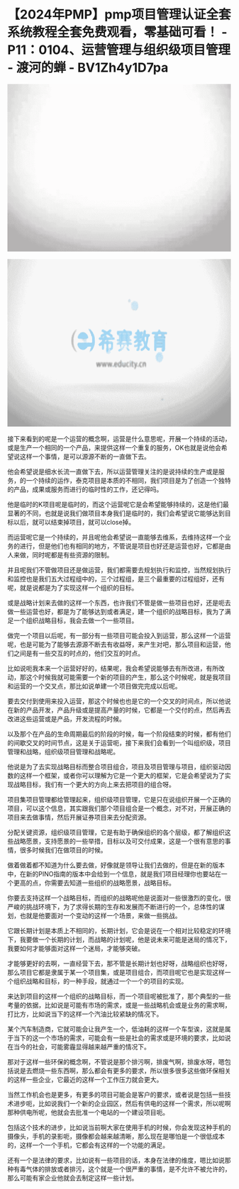# 【2024年PMP】pmp项目管理认证全套系统教程全套免费观看，零基础可看！ - P11：0104、运营管理与组织级项目管理 - 渡河的蝉 - BV1Zh4y1D7pa

![](img/e33e94647d357c49a5bba5173733b4da_0.png)

![](img/e33e94647d357c49a5bba5173733b4da_1.png)

接下来看到的呢是一个运营的概念啊，运营是什么意思呢，开展一个持续的活动，或是生产一个相同的一个产品，来提供这样一个重复的服务，OK也就是说他会希望说这样一个事情，是可以源源不断的一直做下去。

他会希望说是细水长流一直做下去，所以运营管理关注的是说持续的生产或是服务，的一个持续的运作，泰克项目是本质的不相同，我们项目是为了创造一个独特的产品，成果或服务而进行的临时性的工作，还记得吗。

他是临时的K项目呢是临时的，而这个运营呢它是会希望能够持续的，这是他们最显著的不同，也就是说我们做项目本身我们是临时的，我们会希望说它能够达到目标以后，就可以结束掉项目，就可以close掉。

而运营呢它是一个持续的，并且呢他会希望说一直能够去维系，去维持这样一个业务的进行，但是他们也有相同的地方，不管说是项目也好还是运营也好，它都是由人来做，同时呢都是有些资源的限制。

并且呢我们不管做项目还是做运营，我们都需要去规划执行和监控，当然规划执行和监控也是我们五大过程组中的，三个过程组，是三个最重要的过程组好，还有呢，就是说都是为了实现这样一个组织的目标。

或是战略计划来去做的这样一个东西，也许我们不管是做一些项目也好，还是呃去做一些运营也好，都是为了能够达到或者满足，建一个组织的战略目标，我为了满足一个组织战略目标，我会去做一个一些项目。

做完一个项目以后呢，有一部分有一些项目可能会投入到运营，那么这样一个运营呢，也是可能为了能够去源源不断去有收益呀，来产生对吧，那么项目和运营，他们之间是有一些交互的时点的，他们交互的时点。

比如说呃我本来一个运营好好的，结果呢，我会希望说能够去有所改进，有所改动，那这个时候我就可能需要一个新的项目的产生，那么这个时候呢，就是我项目和运营的一个交叉点，那比如说单建一个项目做完完成以后呢。

要去交付到使用来投入运营，那这个时候也也是它的一个交叉的时间点，所以他说在新的产品开发，产品升级或是提高产量的时候，它都是一个交付的点，然后再去改进这些运营或是产品，开发流程的时候。

以及那个在产品的生命周期最后的阶段的时候，每一个阶段结束的时候，都有他们的间歇交叉的时间节点，这是关于运营呃，接下来我们会看到一个叫组织级，项目管理和战略，组织级项目管理和战略呢。

他说是为了去实现战略目标而整合项目组合，项目及项目管理与项目，组织驱动因数的这样一个框架，或者你可以理解为它是一个更大的框架，它是会希望说为了实现战略目标，我们有一个更大的方向上来去把项目的组合呀。

项目集项目管理都给管理起来，组织级项目管理，它是只在说组织开展一个正确的项目，可以这个信息，其实跟我们那个项目组合是一个概念，对不对，开展正确的项目来去做事情，然后开展证券项目来去分配资源。

分配关键资源，组织级项目管理，它是有助于确保组织的各个层级，都了解组织这些战略愿景，支持愿景的一些举措，目标以及可交付成果，这是一个很有意思的事情，很多时候我们在做项目的时候。

做着做着都不知道为什么要去做，好像就是领导让我们去做的，但是在新的版本中，在新的PINO指南的版本中会给到一个信息，就是我们项目经理你也要站在一个更高的点，你需要去知道一些组织的战略愿景，战略目标。

你要去支持这样一个战略目标，而组织的战略呢他是说面对一些很激烈的变化，很严峻的挑战环境下，为了求得长期的生存和发展而不断进行的一个，总体性的谋划，也就是他要面对一个变动的这样一个场景，来做一些挑战。

它跟长期计划是本质上不相同的，长期计划，它会是说在一个相对比较稳定的环境下，我要做一个长期的计划，而战略的计划呢，他是说未来可能是迷局的情况下，我要如何才能够面对这样一个迷局，才能够突破。

才能够更好的去啊，一直经营下去，那不管是长期计划也好呀，战略组织也好呀，那么项目它都是隶属于某一个项目集，或是项目组合，而项目呢它也是实现这样一个组织战略和目标，的一种手段，就通过一个一个的项目的实现。

来达到项目的这样一个组织的战略目标，而一个项目呢被批准了，那个典型的一些考量的依据，比如说是可能有市场的需求，或是一些战略机会或是业务的需求啊，打比方，比如说当下的这样一个汽油比较紧缺的情况下。

某个汽车制造商，它就可能会让我产生一个，低油耗的这样一个车型诶，这就是属于当下的这一个市场的需求，可能会有一些是社会的需求或是环境的要求，比如说在当今的社会，可能雾霾显得越来越严重的情况下。

那对于这样一些环保的概念啊，不管说是那个排污啊，排废气啊，排废水呀，嗯包括说是去燃烧一些东西啊，那么都会有更多的要求，所以很多很多这些做环保相关的这样一些企业，它最近的这样一个工作压力就会更大。

当然工作机会也是更多，有更多的项目可能会是客户的要求，或者说是包括一些技术进步呃，比如说我们一个新的企业园区，然后有供电的这样一个需求，所以呢啊那种供电所呢，他就会去批准一个电站的一个建设项目呃。

包括这个技术的进步，比如说当前啊大家在使用手机的时候，你会发现这种手机的摄像头，手机的录影呃，摄像都会越来越清晰，那么现在是哪怕是一个很低成本的，这样一个一个手机，它都会有这样的一个功能的满足。

还有一个是法律的要求，比如说有一些项目的话，本身在法律的维度，嗯比如说那种有毒气体的排放或者排污，这个就是一个很严重的事情，是不允许不被允许的，那么可能有家企业他就会去制定这样一些计划。

